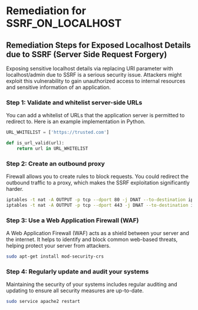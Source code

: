 # Remediation for SSRF_ON_LOCALHOST

## Remediation Steps for Exposed Localhost Details due to SSRF (Server Side Request Forgery)

Exposing sensitive localhost details via replacing URI parameter with localhost/admin due to SSRF is a serious security issue. Attackers might exploit this vulnerability to gain unauthorized access to internal resources and sensitive information of an application. 

### Step 1: Validate and whitelist server-side URLs

You can add a whitelist of URLs that the application server is permitted to redirect to. Here is an example implementation in Python.

```python
URL_WHITELIST = ['https://trusted.com']

def is_url_valid(url):
    return url in URL_WHITELIST
```
### Step 2: Create an outbound proxy

Firewall allows you to create rules to block requests. You could redirect the outbound traffic to a proxy, which makes the SSRF exploitation significantly harder.

```bash
iptables -t nat -A OUTPUT -p tcp --dport 80 -j DNAT --to-destination ip_of_proxy:5000
iptables -t nat -A OUTPUT -p tcp --dport 443 -j DNAT --to-destination ip_of_proxy:5000
```

### Step 3: Use a Web Application Firewall (WAF)

A Web Application Firewall (WAF) acts as a shield between your server and the internet. It helps to identify and block common web-based threats, helping protect your server from attackers.

```bash
sudo apt-get install mod-security-crs
```

### Step 4: Regularly update and audit your systems

Maintaining the security of your systems includes regular auditing and updating to ensure all security measures are up-to-date.

```bash
sudo service apache2 restart
```